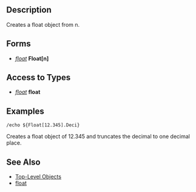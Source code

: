 ## Description

Creates a float object from n.

## Forms

-   *[float](../data-types/datatype-float.md)* **Float\[**n**\]**

## Access to Types

-   *[float](../data-types/datatype-float.md)* **float**

## Examples

`/echo ${Float[12.345].Deci}`

Creates a float object of 12.345 and truncates the decimal to one decimal place.

## See Also

-   [Top-Level Objects](top-level-objects.md)
-   [float](../data-types/datatype-float.md)


